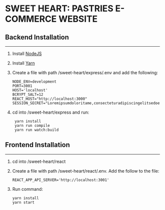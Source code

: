 # SWEET HEART: PASTRIES E-COMMERCE WEBSITE

## Backend Installation

---

1. Install [NodeJS](https://nodejs.org/en/download/)
2. Install [Yarn](https://classic.yarnpkg.com/latest.msi)
3. Create a file with path /sweet-heart/express/.env and add the following:

   ```env
   NODE_ENV=development
   PORT=3001
   HOST='localhost'
   BCRYPT_SALT=12
   REACT_HOST="http://localhost:3000"
   SESSION_SECRET="Loremipsumdoloritame,consecteturadipiscingelitsedoeiusmodtempoincididunutlaboreetdolore"
   ```

4. cd into /sweet-heart/express and run:

   ```shell
    yarn install
    yarn run compile
    yarn run watch:build
   ```

## Frontend Installation

---

1. cd into /sweet-heart/react
2. Create a file with path /sweet-heart/react/.env. Add the follow to the file:

   ```env
   REACT_APP_API_SERVER='http://localhost:3001'
   ```

3. Run command:

   ```shell
   yarn install
   yarn start
   ```
